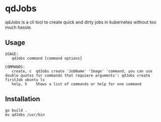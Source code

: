 # qdJobs

qdJobs is a cli tool to create quick and dirty jobs in kubernetes without too much hassle. 

## Usage
```
USAGE:
   qdJobs command [command options]

COMMANDS:
   create, c  qdJobs create 'JobName' 'Image' 'command, you can use double quotes for commands that requiere arguments': qdJobs create firstJob ubuntu ls
   help, h    Shows a list of commands or help for one command
```
## Installation

``` 
go build .
mv qdJobs /usr/bin
```